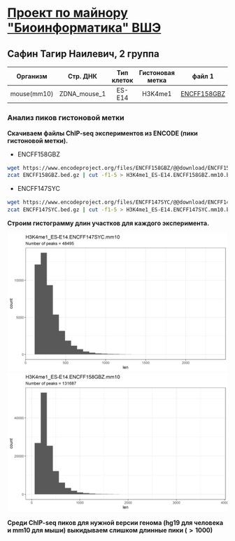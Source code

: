 # [Проект по майнору "Биоинформатика" ВШЭ](http://wiki.cs.hse.ru/%D0%9C%D0%B0%D0%B9%D0%BD%D0%BE%D1%80_%D0%91%D0%B8%D0%BE%D0%B8%D0%BD%D1%84%D0%BE%D1%80%D0%BC%D0%B0%D1%82%D0%B8%D0%BA%D0%B0_2_%D0%B3%D0%BE%D0%B4)
## Сафин Тагир Наилевич, 2 группа


|   Организм  |   Стр. ДНК   | Тип клеток | Гистоновая метка |    файл 1   |    файл 2   |
|:-----------:|:------------:|:----------:|:----------------:|:-----------:|:-----------:|
| mouse(mm10) | ZDNA_mouse_1 |   ES-E14   |      H3K4me1     | [ENCFF158GBZ](https://www.encodeproject.org/files/ENCFF158GBZ/) | [ENCFF147SYC](https://www.encodeproject.org/files/ENCFF147SYC/) |

### Анализ пиков гистоновой метки

**Скачиваем файлы ChIP-seq экспериментов из ENCODE (пики гистоновой метки).**

- ENCFF158GBZ
```bash
wget https://www.encodeproject.org/files/ENCFF158GBZ/@@download/ENCFF158GBZ.bed.gz
zcat ENCFF158GBZ.bed.gz | cut -f1-5 > H3K4me1_ES-E14.ENCFF158GBZ.mm10.bed
```
- ENCFF147SYC
```bash
wget https://www.encodeproject.org/files/ENCFF147SYC/@@download/ENCFF147SYC.bed.gz
zcat ENCFF147SYC.bed.gz | cut -f1-5 > H3K4me1_ES-E14.ENCFF147SYC.mm10.bed
```

**Строим гистограмму длин участков для каждого эксперимента.**

![](results\len_hist\len_hist.H3K4me1_ES-E14.ENCFF147SYC.mm10.png)
![](results\len_hist\len_hist.H3K4me1_ES-E14.ENCFF158GBZ.mm10.png)

**Среди ChIP-seq пиков для нужной версии генома (hg19 для человека и mm10 для мыши) выкидываем слишком длинные пики ($> 1000$)**
